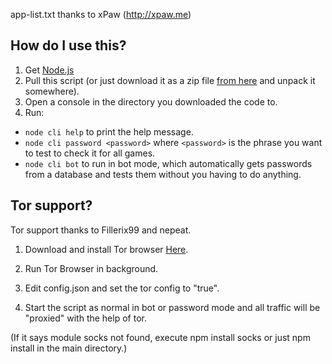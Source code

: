 
app-list.txt thanks to xPaw (http://xpaw.me)

How do I use this?
---
1. Get [Node.js](https://nodejs.org/)
2. Pull this script (or just download it as a zip file [from here](https://github.com/opl-/winter-arg-tester/archive/master.zip) and unpack it somewhere).
3. Open a console in the directory you downloaded the code to.
4. Run:
  * `node cli help` to print the help message.
  * `node cli password <password>` where `<password>` is the phrase you want to test to check it for all games.
  * `node cli bot` to run in bot mode, which automatically gets passwords from a database and tests them without you having to do anything.
  
Tor support?
---
Tor support thanks to Fillerix99 and nepeat.

1. Download and install Tor browser [Here](https://www.torproject.org/index.html.en).
 
2. Run Tor Browser in background.
 
3. Edit config.json and set the tor config to "true".

4. Start the script as normal in bot or password mode and all traffic will be 
"proxied" with the help of tor.

(If it says module socks not found, execute npm install socks or just npm install in the main directory.)

